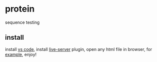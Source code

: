 # protein
sequence testing

## install
install [vs code](https://code.visualstudio.com/), install [live-server](https://marketplace.visualstudio.com/items?itemName=ritwickdey.LiveServer) plugin, open any html file in browser, for [example](batch-amino-acid-brct-domain-similarity.html), enjoy!